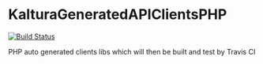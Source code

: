 KalturaGeneratedAPIClientsPHP
==============================================================
[![Build Status](https://travis-ci.org/kaltura/KalturaGeneratedAPIClientsPHP.svg?branch=master)](https://travis-ci.org/kaltura/KalturaGeneratedAPIClientsPHP)

PHP auto generated clients libs which will then be built and test by Travis CI
